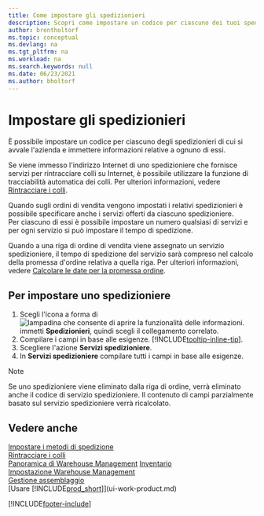 ```yaml
---
title: Come impostare gli spedizionieri
description: Scopri come impostare un codice per ciascuno dei tuoi spedizionieri e inserire informazioni descrittive su ciascuno di essi e sui servizi che forniscono.
author: brentholtorf
ms.topic: conceptual
ms.devlang: na
ms.tgt_pltfrm: na
ms.workload: na
ms.search.keywords: null
ms.date: 06/23/2021
ms.author: bholtorf
---
```

# <a name="set-up-shipping-agents"></a>Impostare gli spedizionieri
È possibile impostare un codice per ciascuno degli spedizionieri di cui si avvale l'azienda e immettere informazioni relative a ognuno di essi.  

Se viene immesso l'indirizzo Internet di uno spedizioniere che fornisce servizi per rintracciare colli su Internet, è possibile utilizzare la funzione di tracciabilità automatica dei colli. Per ulteriori informazioni, vedere [Rintracciare i colli](sales-how-track-packages.md).

Quando sugli ordini di vendita vengono impostati i relativi spedizionieri è possibile specificare anche i servizi offerti da ciascuno spedizioniere.  
Per ciascuno di essi è possibile impostare un numero qualsiasi di servizi e per ogni servizio si può impostare il tempo di spedizione.  

Quando a una riga di ordine di vendita viene assegnato un servizio spedizioniere, il tempo di spedizione del servizio sarà compreso nel calcolo della promessa d'ordine relativa a quella riga. Per ulteriori informazioni, vedere [Calcolare le date per la promessa ordine](sales-how-to-calculate-order-promising-dates.md).

## <a name="to-set-up-a-shipping-agent"></a>Per impostare uno spedizioniere
1.  Scegli l'icona a forma di ![lampadina che consente di aprire la funzionalità delle informazioni.](media/ui-search/search_small.png "Dimmi cosa vuoi fare") immetti **Spedizionieri**, quindi scegli il collegamento correlato.  
2.  Compilare i campi in base alle esigenze. [!INCLUDE[tooltip-inline-tip](includes/tooltip-inline-tip_md.md)].  
3.  Scegliere l'azione **Servizi spedizioniere**.
4. In **Servizi spedizioniere** compilare tutti i campi in base alle esigenze.

> [!NOTE]  
>  Se uno spedizioniere viene eliminato dalla riga di ordine, verrà eliminato anche il codice di servizio spedizioniere. Il contenuto di campi parzialmente basato sul servizio spedizioniere verrà ricalcolato.  

## <a name="see-also"></a>Vedere anche
[Impostare i metodi di spedizione](sales-how-set-up-shipment-methods.md)  
[Rintracciare i colli](sales-how-track-packages.md)    
[Panoramica di Warehouse Management](design-details-warehouse-management.md)
[Inventario](inventory-manage-inventory.md)  
[Impostazione Warehouse Management](warehouse-setup-warehouse.md)     
[Gestione assemblaggio](assembly-assemble-items.md)    
[Usare [!INCLUDE[prod_short](includes/prod_short.md)]](ui-work-product.md)  


[!INCLUDE[footer-include](includes/footer-banner.md)]
